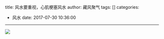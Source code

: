 title: 风水要重视，心肌梗塞风水
author: 藏风聚气
tags: []
categories:
  - 风水
date: 2017-07-30 10:36:00
---


![](http://fs-image.pull.net.cn/17-7-30/97696981.jpg!800)